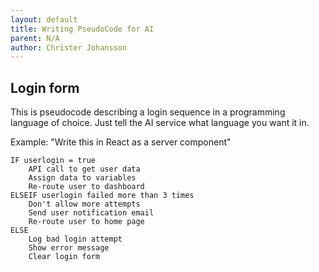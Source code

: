 ```yaml
---
layout: default
title: Writing PseudoCode for AI
parent: N/A
author: Christer Johansson
---
```


## Login form

This is pseudocode describing a login sequence in a programming language of choice. Just tell the AI service what language you want it in.

Example:
"Write this in React as a server component"
```
IF userlogin = true
    API call to get user data
    Assign data to variables
    Re-route user to dashboard
ELSEIF userlogin failed more than 3 times
    Don't allow more attempts
    Send user notification email
    Re-route user to home page
ELSE
    Log bad login attempt
    Show error message
    Clear login form
```
